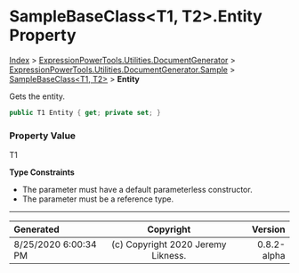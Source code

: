 ﻿# SampleBaseClass&lt;T1, T2>.Entity Property

[Index](../index.md) > [ExpressionPowerTools.Utilities.DocumentGenerator](ExpressionPowerTools.Utilities.DocumentGenerator.a.md) > [ExpressionPowerTools.Utilities.DocumentGenerator.Sample](ExpressionPowerTools.Utilities.DocumentGenerator.Sample.n.md) > [SampleBaseClass<T1, T2>](ExpressionPowerTools.Utilities.DocumentGenerator.Sample.SampleBaseClass`2.cs.md) > **Entity**

Gets the entity.

```csharp
public T1 Entity { get; private set; }
```

### Property Value

T1

**Type Constraints**

- The parameter must have a default parameterless constructor.
- The parameter must be a reference type.

---

| Generated | Copyright | Version |
| :-- | :-: | --: |
| 8/25/2020 6:00:34 PM | (c) Copyright 2020 Jeremy Likness. | 0.8.2-alpha |
